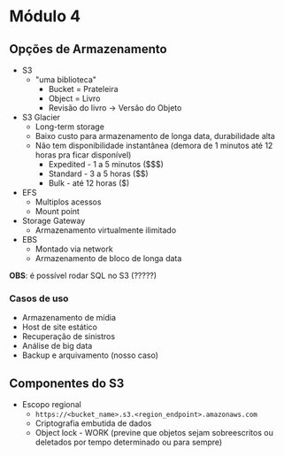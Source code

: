 # Módulo 4

## Opções de Armazenamento

- S3
  - "uma biblioteca"
    - Bucket = Prateleira
    - Object = Livro
    - Revisão do livro -> Versão do Objeto
- S3 Glacier
  - Long-term storage
  - Baixo custo para armazenamento de longa data, durabilidade alta
  - Não tem disponibilidade instantânea (demora de 1 minutos até 12 horas pra ficar disponível)
    - Expedited - 1 a 5 minutos ($$$)
    - Standard - 3 a 5 horas ($$)
    - Bulk - até 12 horas ($)
- EFS
  - Multiplos acessos
  - Mount point
- Storage Gateway
  - Armazenamento virtualmente ilimitado
- EBS
  - Montado via network
  - Armazenamento de bloco de longa data


**OBS**: é possível rodar SQL no S3 (?????)

### Casos de uso
 - Armazenamento de mídia
 - Host de site estático
 - Recuperação de sinistros
 - Análise de big data
 - Backup e arquivamento (nosso caso)

## Componentes do S3
- Escopo regional
  - `https://<bucket_name>.s3.<region_endpoint>.amazonaws.com`
  - Criptografia embutida de dados
  - Object lock - WORK (previne que objetos sejam sobreescritos ou deletados por tempo determinado ou para sempre)